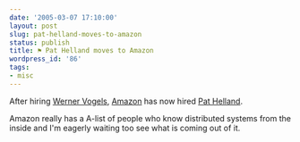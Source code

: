 ```yaml
---
date: '2005-03-07 17:10:00'
layout: post
slug: pat-helland-moves-to-amazon
status: publish
title: ⚑ Pat Helland moves to Amazon
wordpress_id: '86'
tags:
- misc
---
```


After hiring [Werner Vogels](http://weblogs.cs.cornell.edu/AllThingsDistributed/), [Amazon](http://www.amazon.com/) has now hired [Pat Helland](http://blogs.msdn.com/pathelland/).  

Amazon really has a A-list of people who know distributed systems from the inside and I'm eagerly waiting too see what is coming out of it.
